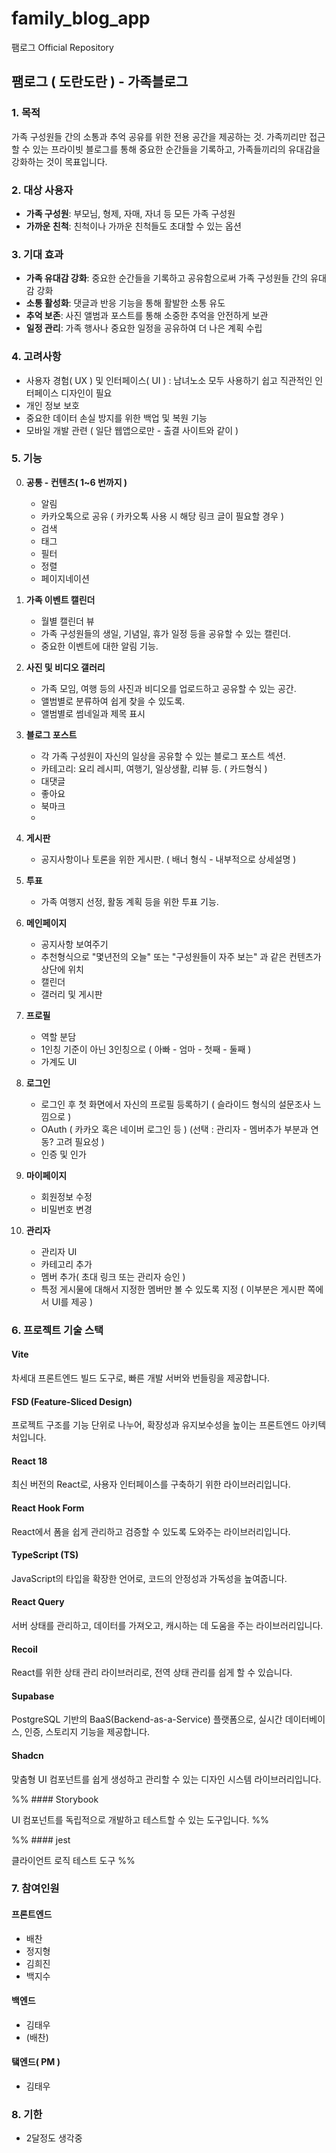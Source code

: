 # family_blog_app
팸로그 Official Repository

## 팸로그 ( 도란도란 ) - 가족블로그
### 1. 목적

가족 구성원들 간의 소통과 추억 공유를 위한 전용 공간을 제공하는 것. 가족끼리만 접근할 수 있는 프라이빗 블로그를 통해 중요한 순간들을 기록하고, 가족들끼리의 유대감을 강화하는 것이 목표입니다.

### 2. 대상 사용자

- **가족 구성원**: 부모님, 형제, 자매, 자녀 등 모든 가족 구성원
- **가까운 친척**: 친척이나 가까운 친척들도 초대할 수 있는 옵션

### 3. 기대 효과

- **가족 유대감 강화**: 중요한 순간들을 기록하고 공유함으로써 가족 구성원들 간의 유대감 강화
- **소통 활성화**: 댓글과 반응 기능을 통해 활발한 소통 유도
- **추억 보존**: 사진 앨범과 포스트를 통해 소중한 추억을 안전하게 보관
- **일정 관리**: 가족 행사나 중요한 일정을 공유하여 더 나은 계획 수립

### 4. 고려사항
- 사용자 경험( UX ) 및 인터페이스( UI ) : 남녀노소 모두 사용하기 쉽고 직관적인 인터페이스 디자인이 필요
- 개인 정보 보호
- 중요한 데이터 손실 방지를 위한 백업 및 복원 기능
- 모바일 개발 관련 ( 일단 웹앱으로만 - 출결 사이트와 같이 )

### 5. 기능

0. **공통 - 컨텐츠( 1~6 번까지 )** 
	 * 알림
	 * 카카오톡으로 공유 ( 카카오톡 사용 시 해당 링크 글이 필요할 경우 )
	 * 검색
	 * 태그
	 * 필터
   * 정렬
   * 페이지네이션

1. **가족 이벤트 캘린더**
    - 월별 캘린더 뷰 
    - 가족 구성원들의 생일, 기념일, 휴가 일정 등을 공유할 수 있는 캘린더.
    - 중요한 이벤트에 대한 알림 기능.
      
2. **사진 및 비디오 갤러리**
    - 가족 모임, 여행 등의 사진과 비디오를 업로드하고 공유할 수 있는 공간.
    - 앨범별로 분류하여 쉽게 찾을 수 있도록.
    - 앨범별로 썸네일과 제목 표시
      
3. **블로그 포스트**
    - 각 가족 구성원이 자신의 일상을 공유할 수 있는 블로그 포스트 섹션.
    - 카테고리: 요리 레시피, 여행기, 일상생활, 리뷰 등. ( 카드형식 )
    - 대댓글
    - 좋아요
    - 북마크
    - 
      
4. **게시판**
    - 공지사항이나 토론을 위한 게시판. ( 배너 형식 - 내부적으로 상세설명 )

5. **투표**
    - 가족 여행지 선정, 활동 계획 등을 위한 투표 기능.

6. **메인페이지**
	* 공지사항 보여주기
	* 추천형식으로 "몇년전의 오늘" 또는 "구성원들이 자주 보는" 과 같은 컨텐츠가 상단에 위치
	* 캘린더 
	* 갤러리 및 게시판 
 
7. **프로필**
	- 역할 분담
	- 1인칭 기준이 아닌 3인칭으로 ( 아빠 - 엄마 - 첫째 - 둘째 )
	- 가계도 UI
	
	  
8. **로그인**
	- 로그인 후 첫 화면에서 자신의 프로필 등록하기 ( 슬라이드 형식의 설문조사 느낌으로 )
	- OAuth ( 카카오 혹은 네이버 로그인 등 ) (선택 : 관리자 - 멤버추가 부분과 연동? 고려 필요성 )
	- 인증 및 인가

9. **마이페이지**
	* 회원정보 수정
	* 비밀번호 변경
	 
10. **관리자**
	- 관리자 UI 
	- 카테고리 추가
	- 멤버 추가( 초대 링크 또는 관리자 승인 )
	- 특정 게시물에 대해서 지정한 멤버만 볼 수 있도록 지정 ( 이부분은 게시판 쪽에서 UI를 제공 )

### 6. 프로젝트 기술 스택

#### Vite

차세대 프론트엔드 빌드 도구로, 빠른 개발 서버와 번들링을 제공합니다.

#### FSD (Feature-Sliced Design)

프로젝트 구조를 기능 단위로 나누어, 확장성과 유지보수성을 높이는 프론트엔드 아키텍처입니다.

#### React 18

최신 버전의 React로, 사용자 인터페이스를 구축하기 위한 라이브러리입니다.

#### React Hook Form

React에서 폼을 쉽게 관리하고 검증할 수 있도록 도와주는 라이브러리입니다.
#### TypeScript (TS)

JavaScript의 타입을 확장한 언어로, 코드의 안정성과 가독성을 높여줍니다.
#### React Query

서버 상태를 관리하고, 데이터를 가져오고, 캐시하는 데 도움을 주는 라이브러리입니다.
#### Recoil

React를 위한 상태 관리 라이브러리로, 전역 상태 관리를 쉽게 할 수 있습니다.
#### Supabase

PostgreSQL 기반의 BaaS(Backend-as-a-Service) 플랫폼으로, 실시간 데이터베이스, 인증, 스토리지 기능을 제공합니다.

#### Shadcn

맞춤형 UI 컴포넌트를 쉽게 생성하고 관리할 수 있는 디자인 시스템 라이브러리입니다.

%% #### Storybook

UI 컴포넌트를 독립적으로 개발하고 테스트할 수 있는 도구입니다. %%

%% #### jest

클라이언트 로직 테스트 도구 %%


### 7. 참여인원

#### 프론트엔드
* 배찬
* 정지형
* 김희진
* 백지수
#### 백엔드
* 김태우
* (배찬)

#### 탴엔드( PM )
- 김태우

### 8. 기한
* 2달정도 생각중
